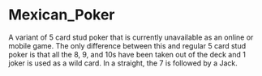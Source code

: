# Mexican_Poker
A variant of 5 card stud poker that is currently unavailable as an online or mobile game. The only difference between this and regular 5 card stud poker is that all the 8, 9, and 10s have been taken out of the deck and 1 joker is used as a wild card. In a straight, the 7 is followed by a Jack.
